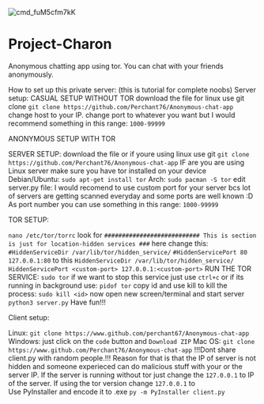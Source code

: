 ![cmd_fuM5cfm7kK](https://user-images.githubusercontent.com/63096336/157034635-b058306a-6a8e-4c46-b68c-c4f42d6d1e54.png)

# Project-Charon
Anonymous chatting app using tor. You can chat with your friends anonymously. 

How to set up this private server:
(this  is tutorial for complete noobs)
Server setup:
CASUAL SETUP WITHOUT TOR
download the file for linux use git clone
`git clone https://github.com/Perchant76/Anonymous-chat-app`
change host to your IP.
change port to whatever you want but I would recommend something in this range: `1000-99999`

ANONYMOUS SETUP WITH TOR

SERVER SETUP:
download the file or if youre using linux use git
`git clone https://github.com/Perchant76/Anonymous-chat-app`
IF are you are using Linux server make sure you have tor installed on your device
Debian/Ubuntu:
`sudo apt-get install tor`
Arch:
`sudo pacman -S tor`
edit server.py file:
I would recomend to use custom port for your server bcs lot of servers are getting scanned everyday and some ports are well known :D
As port number you can use something in this range: `1000-99999`

TOR SETUP:

`nano /etc/tor/torrc`
look for `########################### This is section is just for location-hidden services ###`
here change this:
`#HiddenServiceDir /var/lib/tor/hidden_service/`
`#HiddenServicePort 80 127.0.0.1:80`
to this
`HiddenServiceDir /var/lib/tor/hidden_service/`
`HiddenServicePort <custom-port> 127.0.0.1:<custom-port>`
RUN THE TOR SERVICE:
`sudo tor`
if we want to stop this service just use `ctrl+c` or if its running in background use: 
`pidof tor`
copy id and use kill to kill the process:
`sudo kill <id>`
now open new screen/terminal and start server `python3 server.py`
Have fun!!!

Client setup:

Linux:
`git clone https://www.github.com/perchant67/Anonymous-chat-app`
Windows:
just click on the `code` button and `Download ZIP`
Mac OS:
`git clone https://www.github.com/Perchant76/Anonymous-chat-app`
!!!Dont share client.py with random people.!!! Reason for that is that the IP of server is not hidden and someone experieced can do malicious stuff with your or the server IP.
If the server is running without tor just change the `127.0.0.1` to IP of the server.
If using the tor version change `127.0.0.1` to  
Use PyInstaller and encode it to .exe
`py -m PyInstaller client.py`
